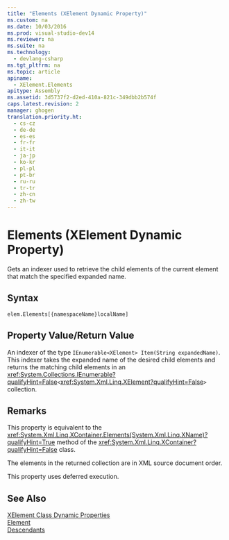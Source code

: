 ```yaml
---
title: "Elements (XElement Dynamic Property)"
ms.custom: na
ms.date: 10/03/2016
ms.prod: visual-studio-dev14
ms.reviewer: na
ms.suite: na
ms.technology: 
  - devlang-csharp
ms.tgt_pltfrm: na
ms.topic: article
apiname: 
  - XElement.Elements
apitype: Assembly
ms.assetid: 3d5737f2-d2ed-410a-821c-349dbb2b574f
caps.latest.revision: 2
manager: ghogen
translation.priority.ht: 
  - cs-cz
  - de-de
  - es-es
  - fr-fr
  - it-it
  - ja-jp
  - ko-kr
  - pl-pl
  - pt-br
  - ru-ru
  - tr-tr
  - zh-cn
  - zh-tw
---
```

# Elements (XElement Dynamic Property)
Gets an indexer used to retrieve the child elements of the current element that match the specified expanded name.  
  
## Syntax  
  
```  
elem.Elements[{namespaceName}localName]   
```  
  
## Property Value/Return Value  
 An indexer of the type `IEnumerable<XElement> Item(String expandedName)`. This indexer takes the expanded name of the desired child elements and returns the matching child elements in an <xref:System.Collections.IEnumerable?qualifyHint=False>`<`<xref:System.Xml.Linq.XElement?qualifyHint=False>`>` collection.  
  
## Remarks  
 This property is equivalent to the <xref:System.Xml.Linq.XContainer.Elements(System.Xml.Linq.XName)?qualifyHint=True> method of the <xref:System.Xml.Linq.XContainer?qualifyHint=False> class.  
  
 The elements in the returned collection are in XML source document order.  
  
 This property uses deferred execution.  
  
## See Also  
 [XElement Class Dynamic Properties](../VS_IDE/XElement-Class-Dynamic-Properties.md)   
 [Element](../VS_IDE/Element--XElement-Dynamic-Property-.md)   
 [Descendants](../VS_IDE/Descendants--XElement-Dynamic-Property-.md)